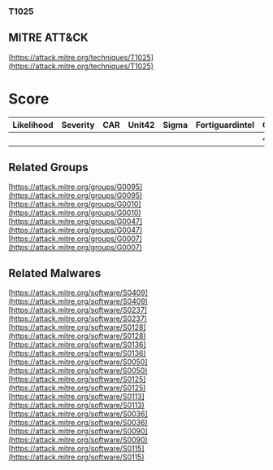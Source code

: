 
### T1025
## MITRE ATT&CK
[https://attack.mitre.org/techniques/T1025](https://attack.mitre.org/techniques/T1025)

# Score

| Likelihood | Severity | CAR | Unit42 | Sigma | Fortiguardintel | Groups | Malwares | Tools |
| ---------- | -------- | --- | ------ | ----- | --------------- | ---  | --- | --- |
 |   |   |   |   |   |   | 4 | 10 |   |



## Related Groups

[https://attack.mitre.org/groups/G0095](https://attack.mitre.org/groups/G0095)
[https://attack.mitre.org/groups/G0010](https://attack.mitre.org/groups/G0010)
[https://attack.mitre.org/groups/G0047](https://attack.mitre.org/groups/G0047)
[https://attack.mitre.org/groups/G0007](https://attack.mitre.org/groups/G0007)
[]()


## Related Malwares

[https://attack.mitre.org/software/S0409](https://attack.mitre.org/software/S0409)
[https://attack.mitre.org/software/S0237](https://attack.mitre.org/software/S0237)
[https://attack.mitre.org/software/S0128](https://attack.mitre.org/software/S0128)
[https://attack.mitre.org/software/S0136](https://attack.mitre.org/software/S0136)
[https://attack.mitre.org/software/S0050](https://attack.mitre.org/software/S0050)
[https://attack.mitre.org/software/S0125](https://attack.mitre.org/software/S0125)
[https://attack.mitre.org/software/S0113](https://attack.mitre.org/software/S0113)
[https://attack.mitre.org/software/S0036](https://attack.mitre.org/software/S0036)
[https://attack.mitre.org/software/S0090](https://attack.mitre.org/software/S0090)
[https://attack.mitre.org/software/S0115](https://attack.mitre.org/software/S0115)
[]()
